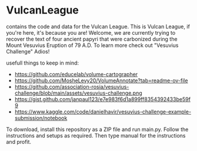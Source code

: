 # VulcanLeague
contains the code and data for the Vulcan League. 
This is Vulcan League, if you're here, it's because you are!
Welcome, we are currently trying to recover the text of four ancient papyri that were carbonized during the Mount Vesuvius Eruption of 79 A.D.
To learn more check out "Vesuvius Challenge"
Adios!

usefull things to keep in mind:
- https://github.com/educelab/volume-cartographer
- https://github.com/MosheLevy20/VolumeAnnotate?tab=readme-ov-file
- https://github.com/association-rosia/vesuvius-challenge/blob/main/assets/vesuvius-challenge.png
- https://gist.github.com/janpaul123/e7e983f6d1a899ff8354392433be59f9
- https://www.kaggle.com/code/danielhavir/vesuvius-challenge-example-submission/notebook

To download, install this repository as a ZIP file and run main.py. Follow the instructions and setups as required. Then type manual for the instructions and profit.
